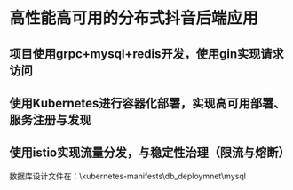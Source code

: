 # 高性能高可用的分布式抖音后端应用
## 项目使用grpc+mysql+redis开发，使用gin实现请求访问
## 使用Kubernetes进行容器化部署，实现高可用部署、服务注册与发现
## 使用istio实现流量分发，与稳定性治理（限流与熔断）

数据库设计文件在：\kubernetes-manifests\db_deploymnet\mysql